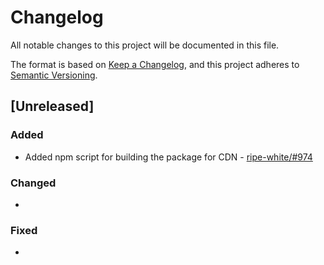 # Changelog

All notable changes to this project will be documented in this file.

The format is based on [Keep a Changelog](https://keepachangelog.com/en/1.0.0/),
and this project adheres to [Semantic Versioning](https://semver.org/spec/v2.0.0.html).

## [Unreleased]

### Added

* Added npm script for building the package for CDN - [ripe-white/#974](https://github.com/ripe-tech/ripe-white/issues/974)

### Changed

* 

### Fixed

* 
